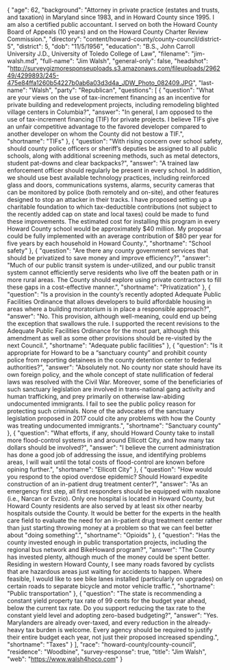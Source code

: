 {
  "age": 62,
  "background": "Attorney in private practice (estates and trusts, and taxation) in Maryland since 1983, and in Howard County since 1995. I am also a certified public accountant. I served on both the Howard County Board of Appeals (10 years) and on the Howard County Charter Review Commission.",
  "directory": "content/howard-county/county-council/district-5",
  "district": 5,
  "dob": "11/5/1956",
  "education": "B.S., John Carroll University J.D., University of Toledo College of Law",
  "filename": "jim-walsh.md",
  "full-name": "Jim Walsh",
  "general-only": false,
  "headshot": "http://surveygizmoresponseuploads.s3.amazonaws.com/fileuploads/296249/4299893/245-475e84ffa1260b54227b0ab6a03d3d4a_JDW_Photo_082409.JPG",
  "last-name": "Walsh",
  "party": "Republican",
  "questions": [
    {
      "question": "What are your views on the use of tax-increment financing as an incentive for private building and redevelopment projects, including remodeling blighted village centers in Columbia?",
      "answer": "In general, I am opposed to the use of tax-increment financing (TIF) for private projects.  I believe TIFs give an unfair competitive advantage to the favored developer compared to another developer on whom the County did not bestow a TIF.",
      "shortname": "TIFs"
    },
    {
      "question": "With rising concern over school safety, should county police officers or sheriff’s deputies be assigned to all public schools, along with additional screening methods, such as metal detectors, student pat-downs and clear backpacks?",
      "answer": "A trained law enforcement officer should regularly be present in every school.  In addition, we should use best available technology practices, including reinforced glass and doors, communications systems, alarms, security cameras that can be monitored by police (both remotely and on-site), and other features designed to stop an attacker in their tracks.  I have proposed setting up a charitable foundation to which tax-deductible contributions (not subject to the recently added cap on state and local taxes) could be made to fund these improvements.  The estimated cost for installing this program in every Howard County school would be approximately $40 million.  My proposal could be fully implemented with an average contribution of $80 per year for five years by each household in Howard County.",
      "shortname": "School safety"
    },
    {
      "question": "Are there any county government services that should be privatized to save money and improve efficiency?",
      "answer": "Much of our public transit system is under-utilized, and our public transit system cannot efficiently serve residents who live off the beaten path or in more rural areas.  The County should explore using private contractors to fill these gaps in a cost-effective manner.",
      "shortname": "Privatization"
    },
    {
      "question": "Is a provision in the county’s recently adopted Adequate Public Facilities Ordinance that allows developers to build affordable housing in areas where a building moratorium is in place a responsible approach?",
      "answer": "No.  This provision, although well-meaning, could end up being the exception that swallows the rule.  I supported the recent revisions to the Adequate Public Facilities Ordinance for the most part, although this amendment as well as some other provisions should be re-visited by the next Council.",
      "shortname": "Adequate public facilities"
    },
    {
      "question": "Is it appropriate for Howard to be a “sanctuary county” and prohibit county police from reporting detainees in the county detention center to federal authorities?",
      "answer": "Absolutely not.  No county nor state should have its own foreign policy, and the whole concept of state nullification of federal laws was resolved with the Civil War.  Moreover, some of the beneficiaries of such sanctuary legislation are involved in trans-national gang activity and human trafficking, and prey primarily on otherwise law-abiding undocumented immigrants.  I fail to see the public policy reason for protecting such criminals.  None of the advocates of the sanctuary legislation proposed in 2017 could cite any problems with how the County was treating undocumented immigrants.",
      "shortname": "Sanctuary county"
    },
    {
      "question": "What efforts, if any, should Howard County take to install more flood-control systems in and around Ellicott City, and how many tax dollars should be involved?",
      "answer": "I believe the current administration has done a good job of addressing the issue, and identifying problems areas,  I will wait until the total costs of flood-control are known before opining further.",
      "shortname": "Ellicott City"
    },
    {
      "question": "How would you respond to the opiod overdose epidemic? Should Howard expedite construction of an in-patient drug treatment center?",
      "answer": "As an emergency first step, all first responders should be equipped with naxalone (i.e., Narcan or Evzio).  Only one hospital is located in Howard County, but Howard County residents are also served by at least six other nearby hospitals outside the County.  It would be better for the experts in the health care field to evaluate the need for an in-patient drug treatment center rather than just starting throwing money at a problem so that we can feel better about \"doing something\".",
      "shortname": "Opioids"
    },
    {
      "question": "Has the county invested enough in public transportation projects, including the regional bus network and BikeHoward program?",
      "answer": "The County has invested plenty, although much of the money could be spent better.  Residing in western Howard County, I see many roads favored by cyclists that are hazardous areas just waiting for accidents to happen.  Where feasible, I would like to see bike lanes installed  (particularly on upgrades) on certain roads to separate bicycle and motor vehicle traffic.",
      "shortname": "Public transportation"
    },
    {
      "question": "The state is recommending a constant yield property tax rate of 99 cents for the budget year ahead, below the current tax rate. Do you support reducing the tax rate to the constant yield level and adopting zero-based budgeting?",
      "answer": "Yes.  Marylanders are already over-taxed, and every reduction in the already-heavy tax burden is welcome.  Every agency should be required to justify their entire budget each year, not just their proposed increased spending.",
      "shortname": "Taxes"
    }
  ],
  "race": "howard-county/county-council",
  "residence": "Woodbine",
  "survey-response": true,
  "title": "Jim Walsh",
  "web": "https://www.walsh4hoco.com"
}
